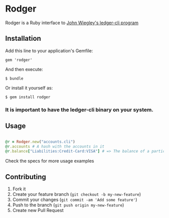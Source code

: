 # Rodger

Rodger is a Ruby interface to [John Wiegley's ledger-cli program](http://www.ledger-cli.org/)

## Installation

Add this line to your application's Gemfile:

    gem 'rodger'

And then execute:

    $ bundle

Or install it yourself as:

    $ gem install rodger

### It is important to have the ledger-cli binary on your system.

## Usage

```ruby

@r = Rodger.new("accounts.cli")
@r.accounts # A hash with the accounts in it
@r.balance["Liabilities:Credit-Card:VISA"] # => The balance of a particular account
```

Check the specs for more usage examples

## Contributing

1. Fork it
2. Create your feature branch (`git checkout -b my-new-feature`)
3. Commit your changes (`git commit -am 'Add some feature'`)
4. Push to the branch (`git push origin my-new-feature`)
5. Create new Pull Request
